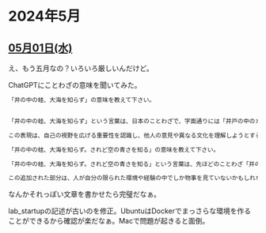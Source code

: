 # 2024年5月

## [05月01日(水)](#01) <a id="01"></a>

え、もう五月なの？いろいろ厳しいんだけど。

ChatGPTにことわざの意味を聞いてみた。

```txt
「井の中の蛙、大海を知らず」の意味を教えて下さい。


「井の中の蛙、大海を知らず」という言葉は、日本のことわざで、字面通りには「井戸の中のカエルは大きな海を知らない」という意味です。このことわざは、狭い世界や限られた経験の中で生きる人が、外の広い世界や多様な経験を知らないことを指摘しています。つまり、自分の知っていることや経験したことだけが全てだと思い込むことの危険性を警告するために使われます。

この表現は、自己の視野を広げる重要性を認識し、他人の意見や異なる文化を理解しようとする態度の大切さを教えるためにも引用されることがあります。

「井の中の蛙、大海を知らず。されど空の青さを知る」の意味を教えて下さい。

「井の中の蛙、大海を知らず。されど空の青さを知る」という言葉は、先ほどのことわざ「井の中の蛙、大海を知らず」に続けて、さらに意味を深めた表現です。このフレーズは、井戸の中のカエルが大きな海を知らないことを指摘しつつも、それでも彼は自分の位置から見える空の青さを知っていると述べています。

この追加された部分は、人が自分の限られた環境や経験の中でしか物事を見ていないかもしれないが、それでもその環境や経験が持つ独自の価値や美しさ、教訓を理解し、それを大切にすることができるという点を強調しています。つまり、限られた環境の中にも学びや価値があると認識し、自分の世界を肯定的に見る視点を示しています。このことわざは、狭い世界にいることの欠点だけでなく、その中での学びや発見の可能性をも教えてくれます。
```

なんかそれっぽい文章を書かせたら完璧だなぁ。

lab_startupの記述が古いのを修正。UbuntuはDockerでまっさらな環境を作ることができるから確認が楽だなぁ。Macで問題が起きると面倒。

